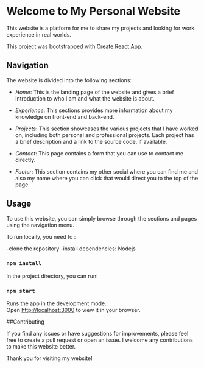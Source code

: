 # Welcome to My Personal Website

This website is a platform for me to share my projects and looking for work experience in real worlds.

This project was bootstrapped with [Create React App](https://github.com/facebook/create-react-app).

## Navigation

The website is divided into the following sections:

- *Home*: This is the landing page of the website and gives a brief introduction to who I am and what the website is about.

- *Experience*: This sections provides more information about my knowledge on front-end and back-end.

- *Projects*: This section showcases the various projects that I have worked on, including both personal and professional projects. Each project has a brief description and a link to the source code, if available.

- *Contact*: This page contains a form that you can use to contact me directly.

- *Footer*: This section contains my other social where you can find me and also my name where you can click that would direct you to the top of the page.

## Usage

To use this website, you can simply browse through the sections and pages using the navigation menu. 

To run locally, you need to :

-clone the repository
-install dependencies: Nodejs

### `npm install`

In the project directory, you can run:

### `npm start`

Runs the app in the development mode.\
Open [http://localhost:3000](http://localhost:3000) to view it in your browser.

##Contributing 

If you find any issues or have suggestions for improvements, please feel free to create a pull request or open an issue. I welcome any contributions to make this website better.

Thank you for visiting my website!




